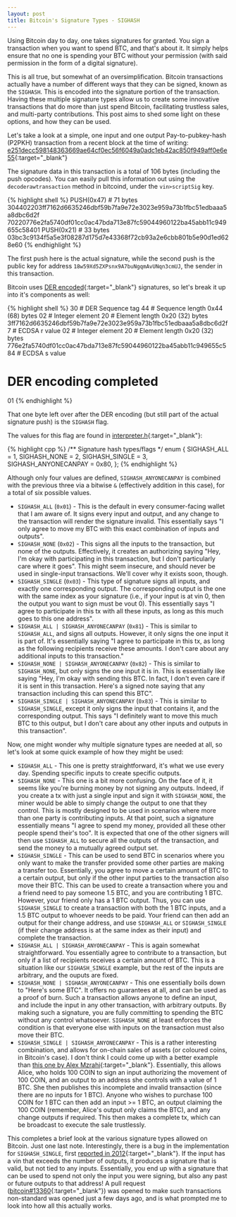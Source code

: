 ```yaml
---
layout: post
title: Bitcoin's Signature Types - SIGHASH
---
```


Using Bitcoin day to day, one takes signatures for granted. You sign a transaction when you want to spend BTC, and that's about it. It simply helps ensure that no one is spending your BTC without your permission (with said permission in the form of a digital signature). 

This is all true, but somewhat of an oversimplification. Bitcoin transactions actually have a number of different ways that they can be signed, known as the `SIGHASH`. This is encoded into the signature portion of the transaction. Having these multiple signature types allow us to create some innovative transactions that do more than just spend Bitcoin, facilitating trustless sales, and multi-party contributions. This post aims to shed some light on these options, and how they can be used.

Let's take a look at a simple, one input and one output Pay-to-pubkey-hash (P2PKH) transaction from a recent block at the time of writing: [e251decc598148363669ae64cf0ec56f6049a0adc1eb42ac850f949aff0e6e55](https://blockchain.info/tx/e251decc598148363669ae64cf0ec56f6049a0adc1eb42ac850f949aff0e6e55){:target="_blank"}

The signature data in this transaction is a total of 106 bytes (including the push opcodes). You can easily pull this information out using the `decoderawtransaction` method in bitcoind, under the `vin>scriptSig` key.

{% highlight shell %}
PUSH(0x47) # 71 bytes
    304402203ff7162d6635246dbf59b7fa9e72e3023e959a73b1fbc51edbaaa5a8dbc6d2f
    70220776e2fa5740df01cc0ac47bda713e87fc59044960122ba45abb11c949655c58401
PUSH(0x21) # 33 bytes
    03bc3c9134f5a5e3f08287d175d7e43368f72cb93a2e6cbb801b5e90d1ed628e60
{% endhighlight %}

The first push here is the actual signature, while the second push is the public key for address `18w59Xd5ZXPsnx9A7buNgqmAvUNqn3cmUJ`, the sender in this transaction. 

Bitcoin uses [DER encoded](https://en.wikipedia.org/wiki/X.690#DER_encoding){:target="_blank"} signatures, so let's break it up into it's components as well:

{% highlight shell %}
30 # DER Sequence tag
  44 # Sequence length 0x44 (68) bytes
    02 # Integer element
      20 # Element length 0x20 (32) bytes
        3ff7162d6635246dbf59b7fa9e72e3023e959a73b1fbc51edbaaa5a8dbc6d2f7 # ECDSA r value
    02 # Integer element
      20 # Element length 0x20 (32) bytes
        776e2fa5740df01cc0ac47bda713e87fc59044960122ba45abb11c949655c584 # ECDSA s value
# DER encoding completed
01
{% endhighlight %}

That one byte left over after the DER encoding (but still part of the actual signature push) is the `SIGHASH` flag.

The values for this flag are found in [interpreter.h](https://github.com/bitcoin/bitcoin/blob/56f69360dc98bd68704f19646a84d045788d199e/src/script/interpreter.h#L21){:target="_blank"}:

{% highlight cpp %}
/** Signature hash types/flags */
enum
{
    SIGHASH_ALL = 1,
    SIGHASH_NONE = 2,
    SIGHASH_SINGLE = 3,
    SIGHASH_ANYONECANPAY = 0x80,
};
{% endhighlight %}

Although only four values are defined, `SIGHASH_ANYONECANPAY` is combined with the previous three via a bitwise `&` (effectively addition in this case), for a total of six possible values. 

 - `SIGHASH_ALL` (`0x01`) - This is the default in every consumer-facing wallet that I am aware of. It signs every input and output, and any change to the transaction will render the signature invalid. This essentially says "I only agree to move my BTC with this exact combination of inputs and outputs".
 - `SIGHASH_NONE` (`0x02`) - This signs all the inputs to the transaction, but none of the outputs. Effectively, it creates an authorizing saying "Hey, I'm okay with participating in this transaction, but I don't particularly care where it goes". This might seem insecure, and should never be used in single-input transactions. We'll cover why it exists soon, though.
 - `SIGHASH_SINGLE` (`0x03`) - This type of signature signs all inputs, and exactly one corresponding output. The corresponding output is the one with the same index as your signature (i.e., if your input is at vin 0, then the output you want to sign must be vout 0). This essentially says "I agree to participate in this tx with all these inputs, as long as this much goes to this one address".
 - `SIGHASH_ALL | SIGHASH_ANYONECANPAY` (`0x81`) - This is similar to `SIGHASH_ALL`, and signs all outputs. However, it only signs the one input it is part of. It's essentially saying "I agree to participate in this tx, as long as the following recipients receive these amounts. I don't care about any additional inputs to this transaction."
 - `SIGHASH_NONE | SIGHASH_ANYONECANPAY` (`0x82`) - This is similar to `SIGHASH_NONE`, but only signs the one input it is in. This is essentially like saying "Hey, I'm okay with sending this BTC. In fact, I don't even care if it is sent in this transaction. Here's a signed note saying that any transaction including this can spend this BTC".
 - `SIGHASH_SINGLE | SIGHASH_ANYONECANPAY` (`0x83`) - This is similar to `SIGHASH_SINGLE`, except it only signs the input that contains it, and the corresponding output. This says "I definitely want to move this much BTC to this output, but I don't care about any other inputs and outputs in this transaction".

Now, one might wonder why multiple signature types are needed at all, so let's look at some quick example of how they might be used:

- `SIGHASH_ALL` - This one is pretty straightforward, it's what we use every day. Spending specific inputs to create specific outputs.
- `SIGHASH_NONE` - This one is a bit more confusing. On the face of it, it seems like you're burning money by not signing any outputs. Indeed, if you create a tx with just a single input and sign it with `SIGHASH_NONE`, the miner would be able to simply change the output to one that they control. This is mostly designed to be used in scenarios where more than one party is contributing inputs. At that point, such a signature essentially means "I agree to spend my money, provided all these other people spend their's too". It is expected that one of the other signers will then use `SIGHASH_ALL` to secure all the outputs of the transaction, and send the money to a mutually agreed output set. 
- `SIGHASH_SINGLE` - This can be used to send BTC in scenarios where you only want to make the transfer provided some other parties are making a transfer too. Essentially, you agree to move a certain amount of BTC to a certain output, but only if the other input parties to the transaction also move their BTC. This can be used to create a transaction where you and a friend need to pay someone 1.5 BTC, and you are contributing 1 BTC. However, your friend only has a 1 BTC output. Thus, you can use `SIGHASH_SINGLE` to create a transaction with both the 1 BTC inputs, and a 1.5 BTC output to whoever needs to be paid. Your friend can then add an output for their change address, and use `SIGHASH_ALL` or `SIGHASH_SINGLE` (if their change address is at the same index as their input) and complete the transaction.
- `SIGHASH_ALL | SIGHASH_ANYONECANPAY` - This is again somewhat straightforward. You essentially agree to contribute to a transaction, but only if a list of recipients receives a certain amount of BTC. This is a situation like our `SIGHASH_SINGLE` example, but the rest of the inputs are arbitrary, and the ouputs are fixed.
- `SIGHASH_NONE | SIGHASH_ANYONECANPAY` - This one essentially boils down to "Here's some BTC". It offers no guarantees at all, and can be used as a proof of burn. Such a transaction allows anyone to define an input, and include the input in any other transaction, with arbitrary outputs. By making such a signature, you are fully committing to spending the BTC without any control whatsoever. `SIGHASH_NONE` at least enforces the condition is that everyone else with inputs on the transaction must also move their BTC.
- `SIGHASH_SINGLE | SIGHASH_ANYONECANPAY` - This is a rather interesting combination, and allows for on-chain sales of assets (or coloured coins, in Bitcoin's case). I don't think I could come up with a better example than [this one by Alex Mzrahi](https://groups.google.com/forum/#!msg/bitcoinx/pON4XCIBeV4/IvzwkU8Vch0J){:target="_blank"}. Essentially, this allows Alice, who holds 100 COIN to sign an input authorizing the movement of 100 COIN, and an output to an address she controls with a value of 1 BTC. She then publishes this incomplete and invalid transaction (since there are no inputs for 1 BTC). Anyone who wishes to purchase 100 COIN for 1 BTC can then add an input >= 1 BTC, an output claiming the 100 COIN (remember, Alice's output only claims the BTC), and any change outputs if required. This then makes a complete tx, which can be broadcast to execute the sale trustlessly.

This completes a brief look at the various signature types allowed on Bitcoin. Just one last note. Interestingly, there is a bug in the implementation for `SIGHASH_SINGLE`, first [reported in 2012](https://www.mail-archive.com/bitcoin-development@lists.sourceforge.net/msg01408.html){:target="_blank"}. If the input has a vin that exceeds the number of outputs, it produces a signature that is valid, but not tied to any inputs. Essentially, you end up with a signature that can be used to spend not only the input you were signing, but also any past or future outputs to that address! A pull request ([bitcoin#13360](https://github.com/bitcoin/bitcoin/pull/13360){:target="_blank"}) was opened to make such transactions non-standard was opened just a few days ago, and is what prompted me to look into how all this actually works.
